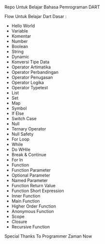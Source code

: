 Repo Untuk Belajar Bahasa Pemrograman DART

Flow Untuk Belajar Dart Dasar :
- Hello World
- Variable
- Komentar
- Number
- Boolean
- String
- Dynamic
- Konversi Tipe Data
- Operator Artimatika
- Operator Perbandingan
- Operator Penugasan
- Operator Logika
- Operator Typetest
- List
- Set
- Map
- Symbol
- If Else
- Switch Case
- Null
- Ternary Operator
- Null Safety
- For Loop
- While
- Do WHile
- Break & Continue
- For In
- Function
- Function Parameter
- Optional Parameter
- Named Parameter
- Function Return Value
- Function Short Expression
- Inner Function
- Main Function
- Higher Order Function
- Anonymous Function
- Scope
- Closure
- Recursive Function

Special Thanks To Programmer Zaman Now 
